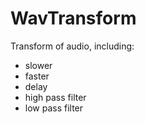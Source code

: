 # WavTransform
Transform of audio, including:
- slower
- faster
- delay
- high pass filter
- low pass filter
